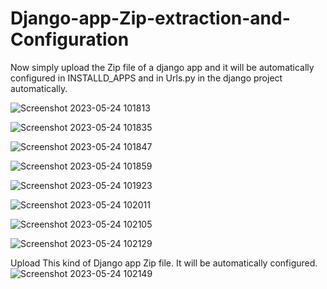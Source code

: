# Django-app-Zip-extraction-and-Configuration
Now simply upload the Zip file of a django app and it will be automatically configured in INSTALLD_APPS and in Urls.py in the django project automatically.

![Screenshot 2023-05-24 101813](https://github.com/Kushaldotel/Django-app-Zip-extraction-and-Configuration/assets/114340617/355d820a-cd3c-4e0b-8f80-eac5308c4adf)

![Screenshot 2023-05-24 101835](https://github.com/Kushaldotel/Django-app-Zip-extraction-and-Configuration/assets/114340617/40fe8d1d-72d8-4883-8071-90050ac60369)

![Screenshot 2023-05-24 101847](https://github.com/Kushaldotel/Django-app-Zip-extraction-and-Configuration/assets/114340617/2f7940f3-1c73-4b8f-a8fa-dcfe318ab083)

![Screenshot 2023-05-24 101859](https://github.com/Kushaldotel/Django-app-Zip-extraction-and-Configuration/assets/114340617/036f1fed-d443-4a50-a4f6-bbf204d72cd9)

![Screenshot 2023-05-24 101923](https://github.com/Kushaldotel/Django-app-Zip-extraction-and-Configuration/assets/114340617/14747bab-785a-4760-9c57-3fcca0917e1a)

![Screenshot 2023-05-24 102011](https://github.com/Kushaldotel/Django-app-Zip-extraction-and-Configuration/assets/114340617/6f6e4dfd-ccf4-4c85-9ca5-362b708fa9e9)

![Screenshot 2023-05-24 102105](https://github.com/Kushaldotel/Django-app-Zip-extraction-and-Configuration/assets/114340617/3a34df35-309a-4df7-bbd3-48f442271dd8)

![Screenshot 2023-05-24 102129](https://github.com/Kushaldotel/Django-app-Zip-extraction-and-Configuration/assets/114340617/43738f49-3404-433c-9196-39ee58c37e5b)

Upload This kind of Django app Zip file. It will be automatically configured.
![Screenshot 2023-05-24 102149](https://github.com/Kushaldotel/Django-app-Zip-extraction-and-Configuration/assets/114340617/dec9ea16-7d89-43ab-ae6f-62d71c42b04f)
